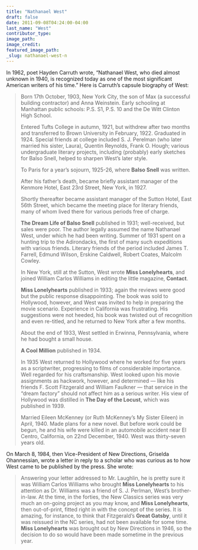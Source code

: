 ```yaml
---
title: "Nathanael West"
draft: false
date: 2011-09-08T04:24:00-04:00
last_name: "West"
contributor_type:
image_path:
image_credit:
featured_image_path:
_slug: nathanael-west-n
---
```


In 1962, poet Hayden Carruth wrote, “Nathanael West, who died almost unknown in 1940, is recognized today as one of the most significant American writers of his time.” Here is Carruth’s capsule biography of West:

> Born 17th October, 1903, New York City, the son of Max (a successful building contractor) and Anna Weinstein. Early schooling at Manhattan public schools: P.S. S1, P.S. 10 and the De Witt Clinton High School.
> 
> Entered Tufts College in autumn, 1921, but withdrew after two months and transferred to Brown University in February, 1922. Graduated in 1924. Special friends at college included S. J. Perelman (who later married his sister, Laura), Quentin Reynolds, Frank O. Hough; various undergraduate literary projects, including (probably) early sketches for Balso Snell, helped to sharpen West’s later style.
> 
> To Paris for a year’s sojourn, 1925-26, where **Balso Snell** was written.
> 
> After his father’s death, became briefly assistant manager of the Kenmore Hotel, East 23rd Street, New York, in 1927.
> 
> Shortly thereafter became assistant manager of the Sutton Hotel, East 56th Street, which became the meeting place for literary friends, many of whom lived there for various periods free of charge.
> 
> **The Dream Life of Balso Snell** published in 1931; well-received, but sales were poor. The author legally assumed the name Nathanael West, under which he had been writing. Summer of 1931 spent on a hunting trip to the Adirondacks, the first of many such expeditions with various friends. Literary friends of the period included James T. Farrell, Edmund Wilson, Erskine Caldwell, Robert Coates, Malcolm Cowley.
> 
> In New York, still at the Sutton, West wrote **Miss Lonelyhearts**, and joined William Carlos Williams in editing the little magazine, **Contact**.
> 
> **Miss Lonelyhearts** published in 1933; again the reviews were good but the public response disappointing. The book was sold to Hollywood, however, and West was invited to help in preparing the movie scenario. Experience in California was frustrating. His suggestions were not heeded, his book was twisted out of recognition and even re-titled, and he returned to New York after a few months.
> 
> About the end of 1933, West settled in Erwinna, Pennsylvania, where he had bought a small house.
> 
> **A Cool Million** published in 1934.
> 
> In 1935 West returned to Hollywood where he worked for five years as a scriptwriter, progressing to films of considerable importance. Well regarded for his craftsmanship. West looked upon his movie assignments as hackwork, however, and determined — like his friends F. Scott Fitzgerald and William Faulkner — that service in the “dream factory” should not affect him as a serious writer. His view of Hollywood was distilled in **The Day of the Locust**, which was published in 1939.
> 
> Married Eileen McKenney (or Ruth McKenney’s My Sister Eileen) in April, 1940. Made plans for a new novel. But before work could be begun, he and his wife were killed in an automobile accident near El Centro, California, on 22nd December, 1940. West was thirty-seven years old.

On March 8, 1984, then Vice-President of New Directions, Griselda Ohannessian, wrote a letter in reply to a scholar who was curious as to how West came to be published by the press. She wrote:

> Answering your letter addressed to Mr. Laughlin, he is pretty sure it was William Carlos Williams who brought **Miss Lonelyhearts** to his attention as Dr. Williams was a friend of S. J. Perlman, West’s brother-in-law. At the time, in the forties, the New Classics series was very much an on-going project as you may know, and **Miss Lonelyhearts**, then out-of-print, fitted right in with the concept of the series. It is amazing, for instance, to think that Fitzgerald’s **Great Gatsby**, until it was reissued in the NC series, had not been available for some time. **Miss Lonelyhearts** was brought out by New Directions in 1946, so the decision to do so would have been made sometime in the previous year.

